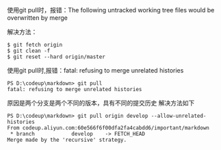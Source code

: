 使用git pull时，报错：The following untracked working tree files would be overwritten by merge

解决方法：

```
$ git fetch origin
$ git clean -f
$ git reset --hard origin/master
```

使用git pull时,报错：fatal: refusing to merge unrelated histories
```
PS D:\codeup\markdown> git pull
fatal: refusing to merge unrelated histories
```
原因是两个分支是两个不同的版本，具有不同的提交历史
解决方法如下
```
PS D:\codeup\markdown> git pull origin develop --allow-unrelated-histories
From codeup.aliyun.com:60e566f6f00dfa2fa4cabdd6/important/markdown
 * branch            develop    -> FETCH_HEAD
Merge made by the 'recursive' strategy.
```